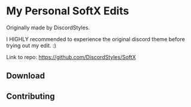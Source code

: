 # My Personal SoftX Edits

Originally made by DiscordStyles. 

I HIGHLY recommended to experience the original discord theme before trying out my edit. :)


Link to repo: https://github.com/DiscordStyles/SoftX

## Download





## Contributing


